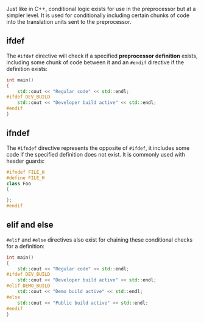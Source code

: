 Just like in C++, conditional logic exists for use in the preprocessor but at a simpler level. It is used for conditionally including certain chunks of code into the translation units sent to the preprocessor.

## ifdef
The `#ifdef` directive will check if a specified **preprocessor definition** exists, including some chunk of code between it and an `#endif` directive if the definition exists:

```cpp
int main()
{
	std::cout << "Regular code" << std::endl;
#ifdef DEV_BUILD
	std::cout << "Developer build active" << std::endl;
#endif
}
```

## ifndef
The `#ifndef` directive represents the opposite of `#ifdef`, it includes some code if the specified definition does not exist. It is commonly used with header guards:

```cpp
#ifndef FILE_H
#define FILE_H
class Foo
{

};
#endif
```

## elif and else
`#elif` and `#else` directives also exist for chaining these conditional checks for a definition:

```cpp
int main()
{
	std::cout << "Regular code" << std::endl;
#ifdef DEV_BUILD
	std::cout << "Developer build active" << std::endl;
#elif DEMO_BUILD
	std::cout << "Demo build active" << std::endl;
#else
	std::cout << "Public build active" << std::endl;
#endif
}
```
